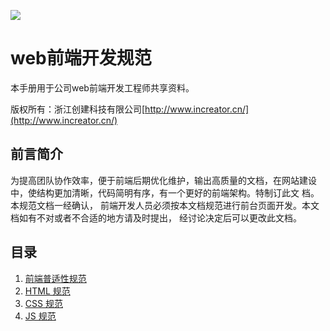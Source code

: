 ![](http://i1.bvimg.com/627112/8c571015a449ec00.png)



# web前端开发规范

本手册用于公司web前端开发工程师共享资料。

版权所有：浙江创建科技有限公司[http://www.increator.cn/](http://www.increator.cn/)

## 前言简介

为提高团队协作效率，便于前端后期优化维护，输出高质量的文档，在网站建设中，使结构更加清晰，代码简明有序，有一个更好的前端架构。特制订此文 档。本规范文档一经确认， 前端开发人员必须按本文档规范进行前台页面开发。本文档如有不对或者不合适的地方请及时提出， 经讨论决定后可以更改此文档。

## 目录

1. [前端普适性规范](/documents/common-standards.md)
2. [HTML 规范](/documents/html-standards.md)
3. [CSS 规范](/documents/css-standards.md)
4. [JS 规范](/documents/js-standards.md)



